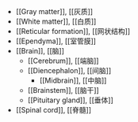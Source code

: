 - [[​​Gray matter]], [[灰质]]
- [[White matter]], [[白质]]
- [[Reticular formation]], [[网状结构]]
- [[Ependyma]], [[室管膜]]
- [[Brain]], [[脑]]
	- [[Cerebrum]], [[端脑]]
	- [[Diencephalon]], [[间脑]]
		- [[Midbrain]], [[中脑]]
	- [[Brainstem]], [[脑干]]
	- [[Pituitary gland]], [[垂体]]
- [[Spinal cord]], [[脊髓]]